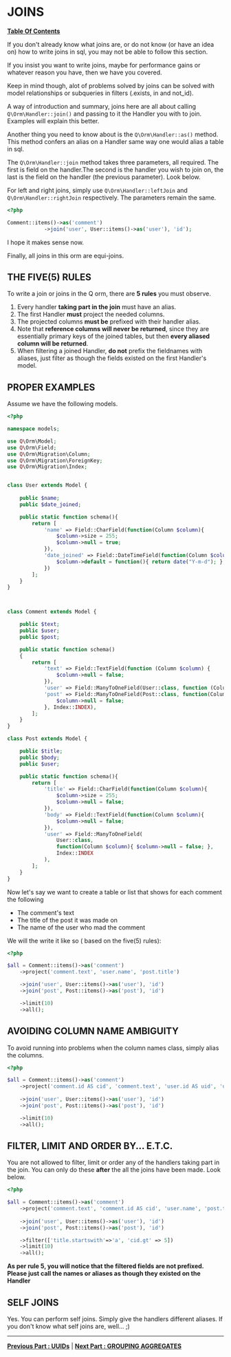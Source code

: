 # JOINS 
**[ Table Of Contents](toc.md)**

If you don't already know what joins are, or do not know (or have an idea on) how to write joins in sql, you may not be able to follow this section.

If you insist you want to write joins, maybe for performance gains or whatever reason you have, then we have you covered.

Keep in mind though, alot of problems solved by joins can be solved with model relationships or subqueries in filters (.exists, in and not_id).

A way of introduction and summary, joins here are all about calling `Q\Orm\Handler::join()` and passing to it the Handler you with to join. Examples will explain this better.

Another thing you need to know about is the `Q\Orm\Handler::as()` method. This method confers an alias on a Handler same way one would alias a table in sql.

The `Q\Orm\Handler::join` method takes three parameters, all required. The first is field on the handler.The second is the handler you wish to join on, the last is the field on the handler (the previous parameter). Look below.

For left and right joins, simply use `Q\Orm\Handler::leftJoin` and `Q\Orm\Handler::rightJoin` respectively. The parameters remain the same.

```php
<?php

Comment::items()->as('comment')
            ->join('user', User::items()->as('user'), 'id');
``` 

I hope it makes sense now.

Finally, all joins in this orm are equi-joins.

## THE FIVE(5) RULES
To write a join or joins in the Q orm, there are **5 rules** you must observe.

1. Every handler **taking part in the join** must have an alias.
1. The first Handler **must** project the needed columns.
1. The projected columns **must be** prefixed with their handler alias.
1. Note that **reference columns will never be returned**, since they are essentially primary keys of the joined tables, but then **every aliased column will be returned**.
1. When filtering a joined Handler, **do not** prefix the fieldnames with aliases, just filter as though the fields existed on the first Handler's model.

## PROPER EXAMPLES

Assume we have the following models.

```php
<?php

namespace models;

use Q\Orm\Model;
use Q\Orm\Field;
use Q\Orm\Migration\Column;
use Q\Orm\Migration\ForeignKey;
use Q\Orm\Migration\Index;


class User extends Model {
    
    public $name;	
    public $date_joined;	    

    public static function schema(){
        return [
            'name' => Field::CharField(function(Column $column){				
                $column->size = 255;
                $column->null = true;
            }),
            'date_joined' => Field::DateTimeField(function(Column $column){				
                $column->default = function(){ return date("Y-m-d"); };
            })			
        ];
    }
}



class Comment extends Model {

	public $text;
	public $user;
	public $post;

	public static function schema()
	{
		return [
            'text' => Field::TextField(function (Column $column) {
                $column->null = false;
            }),
            'user' => Field::ManyToOneField(User::class, function (Column $column) { $column->null = false; },Index::INDEX),
            'post' => Field::ManyToOneField(Post::class, function(Column $column){
                $column->null = false;
            }, Index::INDEX),
		];
	}
}

class Post extends Model {

	public $title;
	public $body;
	public $user;

	public static function schema(){
		return [
			'title' => Field::CharField(function(Column $column){
				$column->size = 255;
				$column->null = false;
			}),
			'body' => Field::TextField(function(Column $column){				
				$column->null = false;
			}),
			'user' => Field::ManyToOneField(
				User::class, 
				function(Column $column){ $column->null = false; },
				Index::INDEX
			),
		];
	}
}

```

Now let's say we want to create a table or list that shows for each comment the following
- The comment's text
- The title of the post it was made on
- The name of the user who mad the comment

We will the write it like so ( based on the five(5) rules):

```php
<?php

$all = Comment::items()->as('comment')
    ->project('comment.text', 'user.name', 'post.title')

    ->join('user', User::items()->as('user'), 'id')
    ->join('post', Post::items()->as('post'), 'id')

    ->limit(10)
    ->all();

```

## AVOIDING COLUMN NAME AMBIGUITY

To avoid running into problems when the column names class, simply alias the columns.

```php
<?php

$all = Comment::items()->as('comment')
    ->project('comment.id AS cid', 'comment.text', 'user.id AS uid', 'user.name', 'post.title')
    
    ->join('user', User::items()->as('user'), 'id')
    ->join('post', Post::items()->as('post'), 'id')

    ->limit(10)
    ->all();

```

## FILTER, LIMIT AND ORDER BY... E.T.C.

You are not allowed to filter, limit or order any of the handlers taking part in the join. You can only do these **after** the all the joins have been made. Look below.

```php
<?php

$all = Comment::items()->as('comment')
    ->project('comment.text', 'comment.id AS cid', 'user.name', 'post.title')
    
    ->join('user', User::items()->as('user'), 'id')
    ->join('post', Post::items()->as('post'), 'id')

    ->filter(['title.startswith'=>'a', 'cid.gt' => 5])
    ->limit(10)
    ->all();

```

**As per rule 5, you will notice that the filtered fields are not prefixed. Please just call the names or aliases as though they existed on the Handler**

## SELF JOINS

Yes. You can perform self joins. Simply give the handlers different aliases. If you don't know what self joins are, well... ;)

---
**[Previous Part : UUIDs](uuid.md)**  | **[Next Part : GROUPING AGGREGATES](grouping.md)**